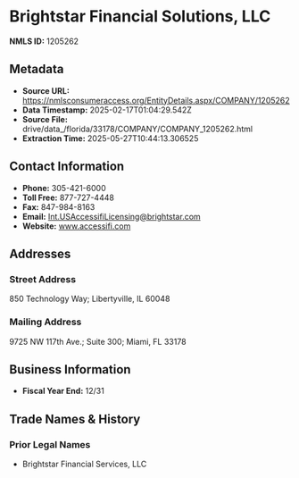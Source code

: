 # Brightstar Financial Solutions, LLC

**NMLS ID:** 1205262

## Metadata
- **Source URL:** https://nmlsconsumeraccess.org/EntityDetails.aspx/COMPANY/1205262
- **Data Timestamp:** 2025-02-17T01:04:29.542Z
- **Source File:** drive/data_/florida/33178/COMPANY/COMPANY_1205262.html
- **Extraction Time:** 2025-05-27T10:44:13.306525

## Contact Information
- **Phone:** 305-421-6000
- **Toll Free:** 877-727-4448
- **Fax:** 847-984-8163
- **Email:** Int.USAccessifiLicensing@brightstar.com
- **Website:** www.accessifi.com

## Addresses
### Street Address
850 Technology Way; Libertyville, IL 60048

### Mailing Address
9725 NW 117th Ave.; Suite 300; Miami, FL 33178

## Business Information
- **Fiscal Year End:** 12/31

## Trade Names & History
### Prior Legal Names
- Brightstar Financial Services, LLC
